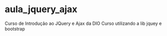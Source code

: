 # aula_jquery_ajax
Curso de Introdução ao JQuery e Ajax da DIO
Curso utilizando a lib jquey e bootstrap

